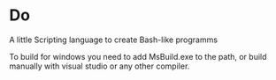 # Do
 A little Scripting language to create Bash-like programms

To build for windows you need to add MsBuild.exe to the path, or build manually with visual studio or any other compiler.